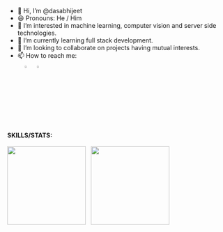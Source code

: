- 👋 Hi, I’m @dasabhijeet
- 😄 Pronouns: He / Him
- 👀 I’m interested in machine learning, computer vision and server side technologies.
- 🌱 I’m currently learning full stack development.
- 💞️ I’m looking to collaborate on projects having mutual interests.
- 📫 How to reach me: <br>
&nbsp; &nbsp; [<img src="https://img.icons8.com/color/48/000000/linkedin.png" width="3.5%"/>](https://www.linkedin.com/in/abhijeet256/) &nbsp; [<img src="https://img.icons8.com/fluent/48/000000/instagram-new.png" width="3.5%"/>](https://www.instagram.com/pixelinstinct/)

**SKILLS/STATS:**
<br><br>
<img height="180cm" src="https://github-readme-stats.vercel.app/api/top-langs/?username=dasabhijeet&layout=compact&langs_count=8&theme=nightowl"/>
&nbsp;
<img height="180cm" src="https://github-readme-stats.vercel.app/api?username=dasabhijeet&count_private=true&show_icons=true&theme=radical"/>

<!---
dasabhijeet/dasabhijeet is a ✨ special ✨ repository because its `README.md` (this file) appears on your GitHub profile.
You can click the Preview link to take a look at your changes.
--->

